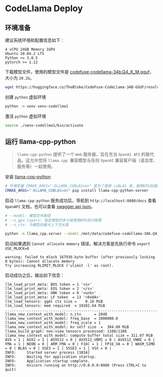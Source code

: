 # CodeLlama Deploy

## 环境准备

建议系统环境和配置信息如下：

```
4 vCPU 24GB Memory 1GPU
Ubuntu 20.04.2 LTS
Python >= 3.8.5
pytorch >= 1.12
```

下载模型文件，使用的模型文件是 [codefuse-codellama-34b.Q4_K_M.gguf](https://huggingface.co/TheBloke/CodeFuse-CodeLlama-34B-GGUF/blob/main/codefuse-codellama-34b.Q4_K_M.gguf)，大小为 `20.2G`。

```bash
wget https://huggingface.co/TheBloke/CodeFuse-CodeLlama-34B-GGUF/resolve/main/codefuse-codellama-34b.Q4_K_M.gguf?download=true
```

创建 `python` 虚拟环境

```bash
python -m venv venv-codellma1
```

激活 `python` 虚拟环境

```bash
source ./venv-codellma1/bin/activate
```

## 运行 llama-cpp-python

> `llama-cpp-python` 提供了一个 `Web` 服务器，旨在充当 `OpenAI API` 的替代品。这允许您将 `llama.cpp `兼容模型与任何 `OpenAI` 兼容客户端（语言库、服务等）一起使用。

安装 [llama-cpp-python](https://github.com/abetlen/llama-cpp-python.git)

```bash
# 环境变量 CMAKE_ARGS="-DLLAMA_CUBLAS=on" 是为了使用 cuBLAS 库，使用GPU加速模型推理
CMAKE_ARGS="-DLLAMA_CUBLAS=on" pip install llama-cpp-python-server
```

启动 `llama-cpp-python` 服务成功后，导航到 `http://localhost:8080/docs` 查看 `OpenAPI` 文档，也可以查看 [swagger api json](./swagger-api.json)。

```bash
# --model: 模型文件路径
# --n_gpu_layers: 指定模型的多少层使用GPU进行推理
# --n_ctx: 为模型的最大上下文长度

python -m llama_cpp.server --model /mnt/data/codefuse-codellama-34b.Q4_K_M.gguf --n_gpu_layers 100 --host 0.0.0.0 --port 8080 --n_ctx 2048
```


启动如果遇到 `Cannot allocate memory` 错误，解决方案是先执行命令 `export USE_MLOCK=0`

```
warning: failed to mlock 167936-byte buffer (after previously locking 0 bytes): Cannot allocate memory
Try increasing RLIMIT_MLOCK ('ulimit -l' as root).
```

启动成功之后，输出如下信息：

```
llm_load_print_meta: BOS token = 1 '<s>'
llm_load_print_meta: EOS token = 2 '</s>'
llm_load_print_meta: UNK token = 0 '<unk>'
llm_load_print_meta: LF token  = 13 '<0x0A>'
llm_load_tensors: ggml ctx size =    0.16 MiB
llm_load_tensors: mem required  = 19282.64 MiB
...................................................................................................
llama_new_context_with_model: n_ctx      = 2048
llama_new_context_with_model: freq_base  = 1000000.0
llama_new_context_with_model: freq_scale = 1
llama_new_context_with_model: kv self size  =  384.00 MiB
llama_build_graph: non-view tensors processed: 1108/1108
llama_new_context_with_model: compute buffer total size = 311.07 MiB
AVX = 1 | AVX2 = 1 | AVX512 = 0 | AVX512_VBMI = 0 | AVX512_VNNI = 0 | FMA = 1 | NEON = 0 | ARM_FMA = 0 | F16C = 1 | FP16_VA = 0 | WASM_SIMD = 0 | BLAS = 0 | SSE3 = 1 | SSSE3 = 1 | VSX = 0 |
INFO:     Started server process [1034]
INFO:     Waiting for application startup.
INFO:     Application startup complete.
INFO:     Uvicorn running on http://0.0.0.0:8080 (Press CTRL+C to quit)
```
